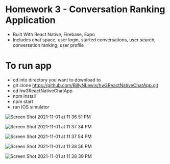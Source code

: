# Homework 3 - Conversation Ranking Application
 - Built With React Native, Firebase, Expo
 - Includes chat space, user login, started conversations, user search, conversation ranking, user profile

# To run app
  - cd into directory you want to download to
  - git clone https://github.com/BillyNLewis/hw3ReactNativeChatApp.git
  - cd hw3ReactNativeChatApp
  - npm install
  - npm start
  - run IOS simulator



![Screen Shot 2021-11-01 at 11 36 51 PM](https://user-images.githubusercontent.com/55251651/139783032-0ed02700-ae77-4ad6-9075-17637383ac75.png)


![Screen Shot 2021-11-01 at 11 37 34 PM](https://user-images.githubusercontent.com/55251651/139783246-8220a963-a60c-4efd-be6b-011b63e4d054.png)


![Screen Shot 2021-11-01 at 11 37 54 PM](https://user-images.githubusercontent.com/55251651/139783266-8390b9f6-6632-436d-9af5-39d4221d3950.png)

![Screen Shot 2021-11-01 at 11 38 56 PM](https://user-images.githubusercontent.com/55251651/139783306-e133f6d0-d630-4014-bf49-9f5bddadc5d0.png)


![Screen Shot 2021-11-01 at 11 38 39 PM](https://user-images.githubusercontent.com/55251651/139783324-6535ae0b-76c1-4b57-89b4-343a9137ab41.png)



